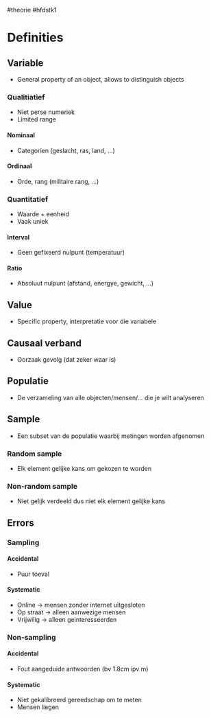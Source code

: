 #theorie #hfdstk1
# Definities
## Variable
- General property of an object, allows to distinguish objects
### Qualitiatief
- Niet perse numeriek
- Limited range
#### Nominaal
- Categorien (geslacht, ras, land, ...)
#### Ordinaal
- Orde, rang (militaire rang, ...)

### Quantitatief
- Waarde + eenheid
- Vaak uniek
#### Interval
- Geen gefixeerd nulpunt (temperatuur)
#### Ratio
- Absoluut nulpunt (afstand, energye, gewicht, ...)

## Value
- Specific property, interpretatie voor die variabele

## Causaal verband
- Oorzaak gevolg (dat zeker waar is)

## Populatie
- De verzameling van alle objecten/mensen/... die je wilt analyseren

## Sample
- Een subset van de populatie waarbij metingen worden afgenomen
### Random sample
- Elk element gelijke kans om gekozen te worden

### Non-random sample
- Niet gelijk verdeeld dus niet elk element gelijke kans 

## Errors
### Sampling
#### Accidental
- Puur toeval
#### Systematic
- Online -> mensen zonder internet uitgesloten
- Op straat -> alleen aanwezige mensen
- Vrijwilig -> alleen geinteresseerden
### Non-sampling
#### Accidental
- Fout aangeduide antwoorden (bv 1.8cm ipv m)
#### Systematic
- Niet gekalibreerd gereedschap om te meten
- Mensen liegen
